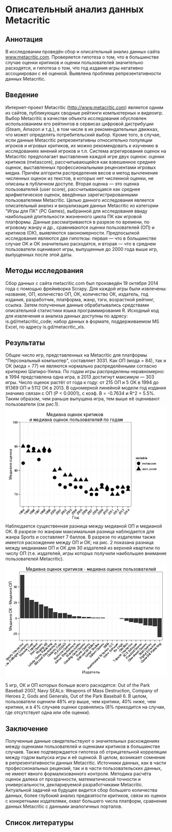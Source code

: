 # Описательный анализ данных Metacritic






## Аннотация

В исследовании проведён сбор и описательный анализ данных сайта www.metacritic.com.
Проверяется гипотеза о том, что в большинстве случае оценки критиков и оценки пользователей значительно расходятся, 
и гипотеза о том, что год издания игры негативно ассоциирован с её оценкой.
Выявлена проблема репрезентативности данных Metacritic.

## Введение

Интернет-проект Metacritic (http://www.metacritic.com) является одним из сайтов, публикующих сводные рейтинги компьютерных и видеоигр. 
Выбор Metacritic в качестве объекта исследования обусловлен использованием его рейтингов в сервисах цифровой дистрибуции (Steam, Amazon и т.д.), 
в том числе в их рекомендательных движках, что может определять потребительский выбор. 
Кроме того, в случае, если данные Metacritic репрезентативны относительно популяции игроков и игровых критиков,
их можно рекомендовать к изучению в исследованиях мнений игроков и т.п.
Система агрегирования оценок на Metacritic предполагает выставление каждой игре двух оценок: оценки критиков (metascore),
рассчитывающейся как взвешенное среднее оценок, выставленных профессиональными рецензентами игровых медиа. 
Причём алгоритм распределения весов и метод вычленения численных оценок из текстов, в которых нет численной оценки, не описаны в публичном доступе. 
Вторая оценка &mdash; это оценка пользователей (user score), рассчитывающаяся как среднее арифметическое оценок, введённых зарегистрированными пользователями Metacritic. 
Целью данного исследования является описательный анализ и визуализация данных Metacritic из категории "Игры для ПК" (PC Games), 
выбранной для исследования ввиду наибольшей длительности жизненного цикла ПК как игровой платформы. 
Данные рассматриваются в разрезе по времени, по игровому жанру и др., сравниваются оценки пользователей (ОП) и критиков (ОК), выявляются закономерности.
Предпосылкой исследования являются две гипотезы: первая &mdash; что в большинстве случае ОК и ОК значительно расходятся, 
и вторая &mdash; что в среднем пользователи оценивают игры, выпущенные до 2000 года выше игр, выпущенных после этой даты.

## Методы исследования

Сбор данных с сайта metacritic.com был произведён 19 октября 2014 года с помощью фреймворка Scrapy.
Для каждой игры были извлечены: название, ОП, количество ОП, ОК, количество ОК, 
издатель, год издания, разработчик, платформа, жанр, тэги, возрастной рейтинг, ссылка.
Затем полученные данные обрабатывались средствами описательной статистики языка программирования R.
Исходный код для извлечения и анализа данных доступны по адресу: is.gd/metacritic_code; набор данных в формате, поддерживаемом MS Excel, 
по адресу is.gd/metacritic_xls.

## Результаты

Общее число игр, представленных на Metacritic для платформы "Персональный компьютер", составляет 3031.
Как ОП (мода = 84), так и ОК (мода = 77) 
не являются нормально распределёнными согласно критерию Шапиро-Уилка.
По годам игры распределены неравномерно: в 1994 представлена одна игра, в 2013 достигнут максимум &mdash; 303 игры.
Число оценок растёт от года к году: от 215 ОП и 5 ОК в 1994 
до 91369 ОП и 5112 ОК в 2013. 
В одномерной линейной модели год издания значимо связан с ОП (P < 0.0001), с коэф. B = -0.7634 
и R^2 = 5.5%.
Таким образом, чем раньше выпущена игра, тем выше её оценивают пользователи (см рис.1).
![plot of chunk medianscorebydate](figure/medianscorebydate.png) 
Наблюдается существенная разница между медианой ОП и медианой ОК.
В разрезе по жанрам максимальная разница наблюдается для жанра Sports и составляет 7 баллов.
В разрезе по издателям также имеется расхождение между ОП и ОК; на рис. 2 показана разница между медианами ОП и ОК для 30 издателей из верхней квартили 
по числу ОП (т.е. издателей, игры которых получили наибольшее внимание пользователей Metacritic).
![plot of chunk scorediffbytoppubs](figure/scorediffbytoppubs.png) 

5 игр, ОК и ОП которых больше всего расходятся: Out of the Park Baseball 2007, Navy SEALs: Weapons of Mass Destruction, Company of Heroes 2, Gods and Generals, Out of the Park Baseball 6.
В целом, пользователи оценили 48% игр выше, чем критики, 40% ниже, чем критики, и в 4% случаев оценки сравнялись 
(8% приходится на случаи, где отсутствует одна или обе оценки).

## Заключение

Полученные данные свидетельствуют о значительных расхождениях между оценками пользователей и оценками критиков в большинстве случаев.
Также подтверждается гипотеза об отрицательной корреляции между годом выпуска игры и её оценкой.
В целом, возникает сомнение в репрезентативности данных Metacritic. 
Источники данных, как в части профессиональных рецензий, так и в части пользовательских данных, не имеют явного формализованного контроля.
Методика расчёта оценок далека от прозрачности, математической точности и универсальности, декларируемой разработчиками Metacritic. 
Актуальной задачей на будущее видится сбор большего количества данных, более глубокий анализ предвзятости критиков, связи их оценок с конкретными издателями, охват большего числа платформ, сравнение данных Metacritic с данными аналогичных порталов.

## Список литературы
